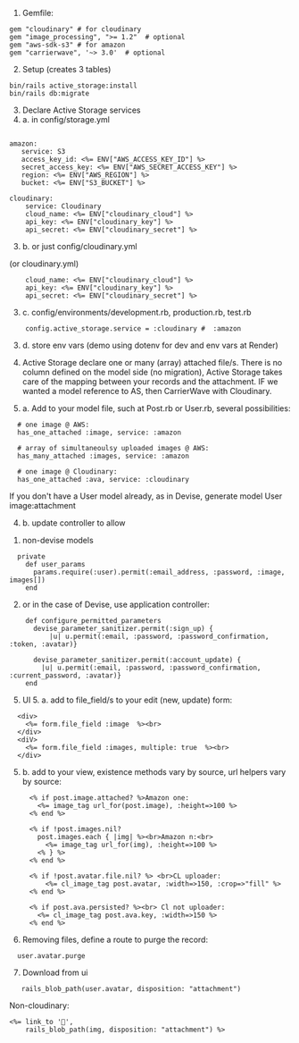 1. Gemfile:
```
gem "cloudinary" # for cloudinary
gem "image_processing", ">= 1.2"  # optional
gem "aws-sdk-s3" # for amazon
gem "carrierwave", '~> 3.0'  # optional
```

2. Setup (creates 3 tables)
```
bin/rails active_storage:install
bin/rails db:migrate
```
3. Declare Active Storage services 
3. a. in config/storage.yml
```

amazon:
   service: S3
   access_key_id: <%= ENV["AWS_ACCESS_KEY_ID"] %>
   secret_access_key: <%= ENV["AWS_SECRET_ACCESS_KEY"] %>
   region: <%= ENV["AWS_REGION"] %>
   bucket: <%= ENV["S3_BUCKET"] %>

cloudinary:
    service: Cloudinary
    cloud_name: <%= ENV["cloudinary_cloud"] %>
    api_key: <%= ENV["cloudinary_key"] %>
    api_secret: <%= ENV["cloudinary_secret"] %>
```    
3. b. or just config/cloudinary.yml

 (or cloudinary.yml)
```
    cloud_name: <%= ENV["cloudinary_cloud"] %>
    api_key: <%= ENV["cloudinary_key"] %>
    api_secret: <%= ENV["cloudinary_secret"] %>
```  
3. c. config/environments/development.rb, production.rb, test.rb
```
  	config.active_storage.service = :cloudinary #  :amazon
```
3. d. store env vars (demo using dotenv for dev and env vars at Render)

4. Active Storage declare one or many (array) attached file/s. There is no column defined on the model side (no migration), Active Storage takes care of the mapping between your records and the attachment. IF we wanted a model reference to AS, then CarrierWave with Cloudinary.

  4. a. Add to your model file, such at Post.rb or User.rb, several possibilities: 
``` 
  # one image @ AWS:
  has_one_attached :image, service: :amazon 
  
  # array of simultaneoulsy uploaded images @ AWS:
  has_many_attached :images, service: :amazon
  
  # one image @ Cloudinary:
  has_one_attached :ava, service: :cloudinary
```  
 If you don't have a User model already, as in Devise, 
   generate model User image:attachment
 
 4. b. update controller to allow
  1) non-devise models
```
  private
    def user_params
      params.require(:user).permit(:email_address, :password, :image, images[])
    end
```  
  2) or in the case of Devise, use application controller:
```	
    def configure_permitted_parameters
      devise_parameter_sanitizer.permit(:sign_up) {
          |u| u.permit(:email, :password, :password_confirmation, :token, :avatar)}

      devise_parameter_sanitizer.permit(:account_update) { 
        |u| u.permit(:email, :password, :password_confirmation, :current_password, :avatar)}
    end
```  	
5. UI
   5. a. add to file_field/s to your edit (new, update) form:
```
  <div>
    <%= form.file_field :image  %><br>
  </div>
  <diV>
    <%= form.file_field :images, multiple: true  %><br>
  </div>
 ```
   5. b. add to your view, existence methods vary by source, url helpers vary by source:
 ```  	
      <% if post.image.attached? %>Amazon one:
        <%= image_tag url_for(post.image), :height=>100 %>
      <% end %>

      <% if !post.images.nil? 
        post.images.each { |img| %><br>Amazon n:<br>
          <%= image_tag url_for(img), :height=>100 %>
        <% } %>
      <% end %>
      
      <% if !post.avatar.file.nil? %> <br>CL uploader:
          <%= cl_image_tag post.avatar, :width=>150, :crop=>"fill" %>
      <% end %>
      
      <% if post.ava.persisted? %><br> Cl not uploader:
        <%= cl_image_tag post.ava.key, :width=>150 %>
      <% end %>
```
6. Removing files, define a route to purge the record:
```
  user.avatar.purge
```
7. Download from ui
```
   rails_blob_path(user.avatar, disposition: "attachment")
```
Non-cloudinary:
```
<%= link_to '🔽', 
    rails_blob_path(img, disposition: "attachment") %>
```